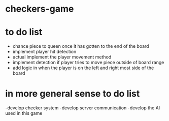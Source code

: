# checkers-game

# to do list

- chance piece to queen once it has gotten to the end of the board
- implement player hit detection
- actual implement the player movement method
- implement detection if player tries to move piece outside of board range
- add logic in when the player is on the left and right most side of the board


# in more general sense to do list

-develop checker system
-develop server communication
-develop the AI used in this game
